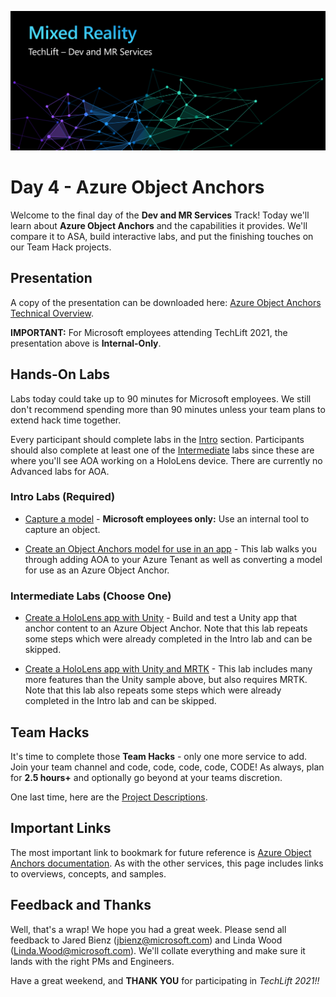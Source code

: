 ![Dev Track Banner](Images/MRTL-DevBanner.png)

# Day 4 - Azure Object Anchors

Welcome to the final day of the **Dev and MR Services** Track! Today we'll learn about **Azure Object Anchors** and the capabilities it provides. We'll compare it to ASA, build interactive labs, and put the finishing touches on our Team Hack projects.

## Presentation

A copy of the presentation can be downloaded here: [Azure Object Anchors Technical Overview](https://microsoft.sharepoint.com/:p:/t/MRTechLift/EQrJ6FxqS8VIuFD5eyFvahcB-wjN5YqFblrlDjbpBHP27Q?e=3SFwbx).

**IMPORTANT:** For Microsoft employees attending TechLift 2021, the presentation above is **Internal-Only**.

## Hands-On Labs

Labs today could take up to 90 minutes for Microsoft employees. We still don't recommend spending more than 90 minutes unless your team plans to extend hack time together.

Every participant should complete labs in the [Intro](#intro-labs-required) section. Participants should also complete at least one of the [Intermediate](#intermediate-labs-choose-one) labs since these are where you'll see AOA working on a HoloLens device. There are currently no Advanced labs for AOA.

### Intro Labs (Required)

- [Capture a model](ocap.md) - **Microsoft employees only:** Use an internal tool to capture an object.

- [Create an Object Anchors model for use in an app](https://docs.microsoft.com/en-us/azure/object-anchors/quickstarts/get-started-model-conversion) - This lab walks you through adding AOA to your Azure Tenant as well as converting a model for use as an Azure Object Anchor.

### Intermediate Labs (Choose One)

- [Create a HoloLens app with Unity](https://docs.microsoft.com/en-us/azure/object-anchors/quickstarts/get-started-unity-hololens?tabs=unity-package-web-ui) - Build and test a Unity app that anchor content to an Azure Object Anchor. Note that this lab repeats some steps which were already completed in the Intro lab and can be skipped.

- [Create a HoloLens app with Unity and MRTK](https://docs.microsoft.com/en-us/azure/object-anchors/quickstarts/get-started-unity-hololens-mrtk?tabs=unity-package-web-ui) - This lab includes many more features than the Unity sample above, but also requires MRTK. Note that this lab also repeats some steps which were already completed in the Intro lab and can be skipped.

## Team Hacks

It's time to complete those **Team Hacks** - only one more service to add. Join your team channel and code, code, code, code, CODE! As always, plan for **2.5 hours+** and optionally go beyond at your teams discretion.

One last time, here are the [Project Descriptions](projects.md).

## Important Links

The most important link to bookmark for future reference is [Azure Object Anchors documentation](https://docs.microsoft.com/en-us/azure/object-anchors/). As with the other services, this page includes links to overviews, concepts, and samples.

## Feedback and Thanks

Well, that's a wrap! We hope you had a great week. Please send all feedback to Jared Bienz ([jbienz@microsoft.com](mailto:jbienz@microsoft.com)) and Linda Wood ([Linda.Wood@microsoft.com](mailto:Linda.Wood@microsoft.com)). We'll collate everything and make sure it lands with the right PMs and Engineers.

Have a great weekend, and **THANK YOU** for participating in *TechLift 2021!!*
